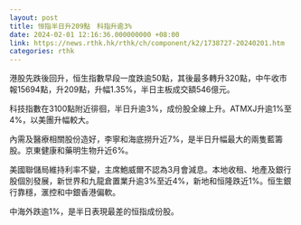 ```yaml
---
layout: post
title: 恒指半日升209點　科指升逾3%
date: 2024-02-01 12:16:36.000000000 +08:00
link: https://news.rthk.hk/rthk/ch/component/k2/1738727-20240201.htm
categories: rthk
---
```


港股先跌後回升，恒生指數早段一度跌逾50點，其後最多轉升320點，中午收市報15694點，升209點，升幅1.35%，半日主板成交額546億元。

科技指數在3100點附近徘徊，半日升逾3%，成份股全線上升。ATMXJ升逾1%至4%，以美團升幅較大。

內需及醫療相關股份造好，李寧和海底撈升近7%，是半日升幅最大的兩隻藍籌股。京東健康和藥明生物升近6%。

美國聯儲局維持利率不變，主席鮑威爾不認為3月會減息。本地收租、地產及銀行股個別發展，新世界和九龍倉置業升逾3%至近4%，新地和恒隆跌近1%。恒生銀行靠穩，滙控和中銀香港偏軟。

中海外跌逾1%，是半日表現最差的恒指成份股。
